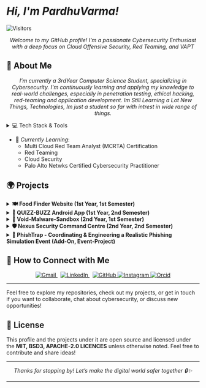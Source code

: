 # *Hi, I'm PardhuVarma!*
![Visitors](https://komarev.com/ghpvc/?username=PardhuSreeRushiVarma20060119&color=blue)

<p align="center">
  <em>Welcome to my GitHub profile! I'm a passionate Cybersecurity Enthusiast with a deep focus on Cloud Offensive Security, Red Teaming, and VAPT</em>
</p>

## 🚀 About Me

<p align="center">
  <em>I’m currently a 3rdYear Computer Science Student, specializing in Cybersecurity. I'm continuously learning and applying my knowledge to real-world challenges, especially in penetration testing, ethical hacking, red-teaming and application development. Im Still Learning a Lot New Things, Technologies, Im just a student so far with intrest in wide range of things. </em>
</p>

<details>
<summary>💻 Tech Stack & Tools</summary>

- **Languages & Frameworks**  
  ![Python](https://img.shields.io/badge/-Python-3670A0?logo=python&style=flat-square)
  ![JavaScript](https://img.shields.io/badge/-JavaScript-F7DF1E?logo=javascript&style=flat-square)
  ![TypeScript](https://img.shields.io/badge/-TypeScript-3178C6?logo=typescript&style=flat-square)
  ![Node.js](https://img.shields.io/badge/-Node.js-339933?logo=node.js&style=flat-square)
  ![Next.js](https://img.shields.io/badge/-Next.js-000000?logo=next.js&style=flat-square)
  ![Java](https://img.shields.io/badge/-Java-007396?logo=java&style=flat-square)
  ![Kotlin](https://img.shields.io/badge/-Kotlin-0095D5?logo=kotlin&style=flat-square)
  ![Go](https://img.shields.io/badge/-Go-00ADD9?logo=go&style=flat-square)

- **Web & Mobile**  
  ![HTML5](https://img.shields.io/badge/-HTML5-E34F26?logo=html5&style=flat-square)
  ![CSS3](https://img.shields.io/badge/-CSS3-1572B6?logo=css3&style=flat-square)
  ![Android](https://img.shields.io/badge/-Android-3DDC84?logo=android&style=flat-square)

- **Databases & ORMs**  
  ![MongoDB](https://img.shields.io/badge/-MongoDB-47A248?logo=mongodb&style=flat-square)
  ![PostgreSQL](https://img.shields.io/badge/-PostgreSQL-316192?logo=postgresql&style=flat-square)
  ![Prisma](https://img.shields.io/badge/-Prisma-2D3748?logo=prisma&style=flat-square)

- **Dev & Sec Tools**  
  ![Docker](https://img.shields.io/badge/-Docker-2496ED?logo=docker&style=flat-square)
  ![Kubernetes](https://img.shields.io/badge/-Kubernetes-326CE5?logo=kubernetes&style=flat-square)
  ![Git](https://img.shields.io/badge/-Git-F05032?logo=git&style=flat-square)
  ![VS Code](https://img.shields.io/badge/-VS%20Code-007ACC?logo=visual-studio-code&style=flat-square)
  ![Android Studio](https://img.shields.io/badge/-Android%20Studio-3DDC84?logo=android-studio&style=flat-square)
  ![Burp Suite](https://img.shields.io/badge/-Burp%20Suite-FF5C00?logo=portswigger&style=flat-square)
  ![Metasploit](https://img.shields.io/badge/-Metasploit-6A2C70?logo=metasploit&style=flat-square)
  ![Kali Linux](https://img.shields.io/badge/-Kali%20Linux-557C94?logo=kali-linux&style=flat-square)
</details>

- 🌱 *Currently Learning*:
  - Multi Cloud Red Team Analyst (MCRTA) Certification
  - Red Teaming 
  - Cloud Security 
  - Palo Alto Netwks Certified Cybersecurity Practitioner 

## 🌍 Projects

<details>
  <summary><strong>🍽️ Food Finder Website (1st Year, 1st Semester)</strong></summary>

  - **📌 Purpose**: The Food Finder Website helps users discover food options based on location, cuisine, and other preferences. It is designed to make finding food easier and faster.
  - **🛠️ Tech Stack**: HTML, CSS, JavaScript
  - **🎯 Target Audience**: Foodies, people looking for nearby restaurants, users interested in food delivery options
  - **🔗 GitHub Repo**: [Food-Finder Website](https://github.com/PardhuSreeRushiVarma20060119/Food-Finder-Website)

</details>

<details>
  <summary><strong>📱 QUIZZ-BUZZ Android App (1st Year, 2nd Semester)</strong></summary>

  - **📌 Purpose**: QUIZZ-BUZZ is an interactive mobile application designed to engage users with quizzes on various topics. Users can challenge their knowledge and learn new things in a fun and engaging way.
  - **🛠️ Tech Stack**: Android Development, Java/Kotlin (for native Android app development), XML (for UI Design), MongoDB (Database)
  - **🎯 Target Audience**: Quiz enthusiasts, Learners, and educators
  - **🔗 GitHub Repo**: [QUIZZ-BUZZ Android App](https://github.com/PardhuSreeRushiVarma20060119/QUIZZ-BUZZ-Android-App-)

</details>

<details>
  <summary><strong>🧪 Void-Malware-Sandbox (2nd Year, 1st Semester)</strong></summary>

  - **📌 Purpose**: A sandbox environment designed for analyzing and studying malware behavior.
  - **🛠️ Tech Stack**: Android Development, Java/Kotlin
  - **🎯 Target Audience**: Cybersecurity professionals, researchers, and students interested in malware analysis
  - **🔗 GitHub Repo**: [Void-Malware-Sandbox GitHub](https://github.com/PardhuSreeRushiVarma20060119/Void-Malware-Sandbox)

</details>

<details>
  <summary><strong>🛡️ Nexus Security Command Centre (2nd Year, 2nd Semester)</strong></summary>

  - **📌 Purpose**: A comprehensive web-based platform for enhancing cybersecurity management and threat detection.
  - **🛠️ Tech Stack**: Next.js 14.1.0, TypeScript, PostgreSQL, Prisma ORM, VirusTotal API, Tremor, Recharts
  - **🎯 Target Audience**: Cybersecurity professionals, researchers, organizations, and students seeking advanced vulnerability management and threat analysis
  - **🔗 GitHub Repo**: [The-Nexus-Security](https://github.com/PardhuSreeRushiVarma20060119/The-Nexus-Security)

</details>

<details>
  <summary><strong>🎣 PhishTrap - Coordinating & Engineering a Realistic Phishing Simulation Event (Add-On, Event-Project)</strong></summary>

  - **📌 Purpose**: An Immersive Phishing Simulation Challenge where participants took on the role of adversaries to ethically breach human-layer defenses through advanced phishing tactics and social engineering techniques.
  - **🛠️ Tech Stack**: Kali Linux CLI, Python, Flask, Ngrok
  - **🎯 Target Audience**: Students having fun with learning and doing phishing challenges
  - **🔗 GitHub Repo**: [The-PhishTrap](https://github.com/PardhuSreeRushiVarma20060119/PhishTrap.git)

</details>


## 💬 How to Connect with Me
<!-- Social / Contact -->
<p align="center">
  <a href="mailto:pardhusreerushivarma@gmail.com">
    <img src="https://github.com/user-attachments/assets/82986961-5723-4a41-bc12-b7a7263a48a1" alt="Gmail" />
  </a>
  &nbsp;
  <a href="https://www.linkedin.com/in/pardhu-sri-rushi-varma-konduru-696886279">
    <img src="https://github.com/user-attachments/assets/58a0a278-1591-4da0-9494-9f50a78493df" alt="LinkedIn" />
  </a>
  &nbsp;
  <a href="https://github.com/PardhuSreeRushiVarma20060119">
    <img src="https://github.com/user-attachments/assets/0a5526f5-7959-41cc-a9a1-31524bbc88bc" alt="GitHub" />
  </a>
  <a>
  <a href="https://www.instagram.com/pardhu.varma_x/">
    <img src="https://github.com/user-attachments/assets/5746417b-8751-436a-810b-02da02b7e2e1" alt="Instagram" />
  </a> 
  <a>
  <a href="https://orcid.org/0009-0005-3251-9944">
    <img src="https://github.com/user-attachments/assets/e67da3dc-1774-44c7-8b9c-f80cf7253efc" alt="Orcid" />
  </a>
</p>

---
Feel free to explore my repositories, check out my projects, or get in touch if you want to collaborate, chat about cybersecurity, or discuss new opportunities!

## 📄 License
This profile and the projects under it are open source and licensed under the **MIT, BSD3, APACHE-2.0 LICENCES** unless otherwise noted. Feel free to contribute and share ideas!

---

<p align="center">
  <em>Thanks for stopping by! Let’s make the digital world safer together 🔒✨</em>
</p>

---

